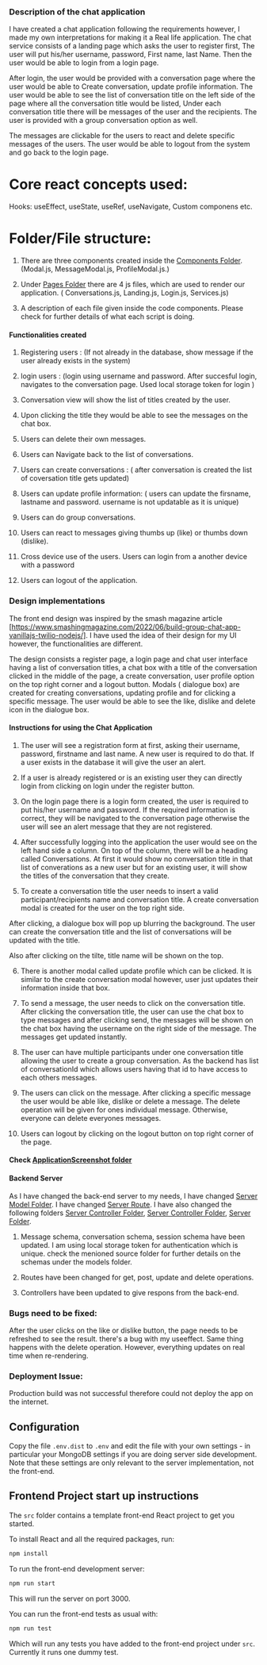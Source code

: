 ### Description of the chat application

I have created a chat application following the requirements however, I made my own interpretations for making it a Real life application. The chat service consists of a landing page which asks the user to register first, The user will put his/her username, password, First name, last Name. Then the user would be able to login from a login page. 

After login, the user would be provided with a conversation page where the user would be able to Create conversation, update profile information. The user would be able to see the list of conversation title on the left side of the page where all the conversation title would be listed, Under each conversation title there will be messages of the user and the recipients. The user is provided with a group conversation option as well. 

The messages are clickable for the users to react and delete specific messages of the users. The user would be able to logout from the system and go back to the login page. 

# Core react concepts used: 

 Hooks: useEffect, useState, useRef, useNavigate, Custom componens etc.  

# Folder/File structure: 

1. There are three components created inside the [Components Folder](src/Components). (Modal.js, MessageModal.js, ProfileModal.js.)

2. Under [Pages Folder](src/Pages) there are 4 js files, which are used to render our application. ( Conversations.js, Landing.js, Login.js, Services.js)

3. A description of each file given inside the code components. Please check for further details of what each script is doing. 

#### Functionalities created 

1. Registering users : (If not already in the database, show message if the user already exists in the system)

2. login users : (login using username and password. After succesful login, navigates to the conversation page. Used local storage token for login )

3. Conversation view will show the list of titles created by the user.

4. Upon clicking the title they would be able to see the messages on the chat box.

5. Users can delete their own messages.

6. Users can Navigate back to the list of conversations. 

7. Users can create conversations : ( after conversation is created the list of coversation title gets updated)

8. Users can update profile information: ( users can update the firsname, lastname and password. username is not updatable as it is unique) 

9. Users can do group conversations. 

10. Users can react to messages giving thumbs up (like) or thumbs down (dislike). 

11. Cross device use of the users. Users can login from a another device with a password 

12. Users can logout of the application. 

### Design implementations 

The front end design was inspired by the smash magazine article [https://www.smashingmagazine.com/2022/06/build-group-chat-app-vanillajs-twilio-nodejs/]. I have used the idea of their design for my UI however, 
the functionalities are different.

The design consists a register page, a login page and chat user interface having a list of conversation titles, a chat box with a title of the conversation clicked in the middle of the page, a create conversation, 
user profile option on the top right corner and a logout button. Modals ( dialogue box) are created for creating conversations, updating profile and for clicking a specific message. The user would be able to see the like, dislike and delete icon in the dialogue box. 

#### Instructions for using the Chat Application 

1. The user will see a registration form at first, asking their username, password, firstname and last name. A new user is required to do that. If a user exists in the database it will give the user an alert. 

2. If a user is already registered or is an existing user they can directly login from clicking on login under the register button. 

3. On the login page there is a login form created, the user is required to put his/her username and password. If the required information is correct, they will be navigated to the conversation page otherwise the user will see an alert message that they are not registered. 

4. After successfully logging into the application the user would see on the left hand side a column. On top of the column, 
there will be a heading called Conversations. At first it would show no conversation title in that list of converations as a new user but for an existing user,
it will show the titles of the conversation that they create. 

5. To create a conversation title the user needs to insert a valid participant/recipients name and conversation title. A create conversation modal is created for the user on the top right side. 

After clicking, a dialogue box will pop up blurring the background. The user can create the conversation title  and the list of conversations will be updated with the title. 

Also after clicking on the tilte, title name will be shown on the top.

6. There is another modal called update profile which can be clicked. It is similar to the create conversation modal however, user just updates their information inside that box. 

7. To send a message, the user needs to click on the conversation title. After clicking the conversation title, the user can use the chat box to type messages and after clicking send, the messages 
will be shown on the chat box having the username on the right side of the message. The messages get updated instantly.

8. The user can have multiple participants under one conversation title allowing the user to create a group conversation. As the backend has list of conversationId which allows users having that id 
to have access to each others messages. 

9. The users can click on the message. After clicking a specific message the user would be able like, dislike or delete a message. The delete operation will be given for ones individual message. Otherwise,
everyone can delete everyones messages.

10. Users can logout by clicking on the logout button on top right corner of the page. 

#### Check [ApplicationScreenshot folder](ApplicationScreenshot)

#### Backend Server

As I have changed the back-end server to my needs, I have changed [Server Model Folder](server/src/models/index.js). I have changed [Server Route](server/src/routes.js). I have also changed the following folders [Server Controller Folder](server/src/controllers/auth.js), [Server Controller Folder](server/src/controllers/conversations.js), [Server Folder](server/src/controllers/messages.js).

1. Message schema, conversation schema, session schema have been updated. I am using local storage token for authentication which is unique. check the menioned source folder for further details on the schemas under the models folder. 

2. Routes have been changed for get, post, update and delete operations. 

3. Controllers have been updated to give respons from the back-end. 


### Bugs need to be fixed: 
After the user clicks on the like or dislike button, the page needs to be refreshed to see the result. there's a bug with my useeffect. Same thing happens with the delete operation. However, everything updates on real time when re-rendering. 

### Deployment Issue:

Production build was not successful therefore could not deploy the app on the internet. 
## Configuration

Copy the file `.env.dist` to `.env` and edit the file with your own
settings - in particular your MongoDB settings if you are doing server
side development.  Note that these settings are only relevant to the
server implementation, not the front-end.

## Frontend Project start up instructions

The `src` folder contains a template front-end React project to get you
started.

To install React and all the required packages, run:

```bash
npm install
```

To run the front-end development server:

```bash
npm run start
```

This will run the server on port 3000.

You can run the front-end tests as usual with:

```bash
npm run test
```

Which will run any tests you have added to the front-end project under `src`.  Currently it
runs one dummy test.



